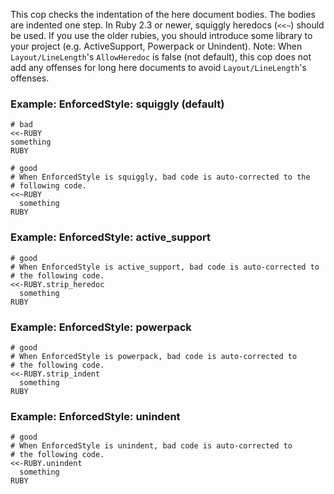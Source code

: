 This cop checks the indentation of the here document bodies. The bodies
are indented one step.
In Ruby 2.3 or newer, squiggly heredocs (`<<~`) should be used. If you
use the older rubies, you should introduce some library to your project
(e.g. ActiveSupport, Powerpack or Unindent).
Note: When `Layout/LineLength`'s `AllowHeredoc` is false (not default),
        this cop does not add any offenses for long here documents to
        avoid `Layout/LineLength`'s offenses.

### Example: EnforcedStyle: squiggly (default)
    # bad
    <<-RUBY
    something
    RUBY

    # good
    # When EnforcedStyle is squiggly, bad code is auto-corrected to the
    # following code.
    <<~RUBY
      something
    RUBY

### Example: EnforcedStyle: active_support
    # good
    # When EnforcedStyle is active_support, bad code is auto-corrected to
    # the following code.
    <<-RUBY.strip_heredoc
      something
    RUBY

### Example: EnforcedStyle: powerpack
    # good
    # When EnforcedStyle is powerpack, bad code is auto-corrected to
    # the following code.
    <<-RUBY.strip_indent
      something
    RUBY

### Example: EnforcedStyle: unindent
    # good
    # When EnforcedStyle is unindent, bad code is auto-corrected to
    # the following code.
    <<-RUBY.unindent
      something
    RUBY
